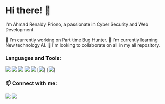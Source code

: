 # Hi there! 👋

I'm Ahmad Renaldy Priono, a passionate in Cyber Security and Web Development.

🔭 I'm currently working on Part time Bug Hunter.
🌱 I'm currently learning New technology AI.
👯 I'm looking to collaborate on all in my all repository.

### Languages and Tools:
[![](https://img.shields.io/badge/-HTML5-E34F26?style=flat-square&logo=html5&logoColor=white)](https://www.w3.org/html/)
[![](https://img.shields.io/badge/-CSS3-1572B6?style=flat-square&logo=css3&logoColor=white)](https://www.w3.org/Style/CSS/Overview.en.html)
[![](https://img.shields.io/badge/-JavaScript-F7DF1E?style=flat-square&logo=javascript&logoColor=black)](https://developer.mozilla.org/en-US/docs/Web/JavaScript)
[![](https://img.shields.io/badge/-Python-3776AB?style=flat-square&logo=python&logoColor=white)](https://www.python.org/)
[![](https://img.shields.io/badge/-Burp%20Suite-FF6347?style=flat-square&logo=burpsuite&logoColor=white)](https://portswigger.net/burp)
[![](https://img.shields.io/badge/-NMAP-FF6347?style=flat-square&logo=burpsuite&logoColor=green)]
[![](https://img.shields.io/badge/-Bash-FF6347?style=flat-square&logo=burpsuite&logoColor=yellow)]
<!-- Add more badges for your skills -->

### 📫 Connect with me:
[![](https://img.shields.io/badge/-LinkedIn-0077B5?style=flat-square&logo=linkedin&logoColor=white)](https://www.linkedin.com/in/ahmadrenaldypriono/)
[![](https://img.shields.io/badge/-Medium-1DA1F2?style=flat-square&logo=medium&logoColor=white)](https://medium.com/@arenaldyp)

<!---
ArenaldyP/ArenaldyP is a ✨ special ✨ repository because its `README.md` (this file) appears on your GitHub profile.
You can click the Preview link to take a look at your changes.
--->
